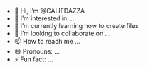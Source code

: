 - 👋 Hi, I’m @CALIFDAZZA
- 👀 I’m interested in ...
- 🌱 I’m currently learning how to create files
- 💞️ I’m looking to collaborate on ...
- 📫 How to reach me ...
- 😄 Pronouns: ...
- ⚡ Fun fact: ...

<!---
CALIFDAZZA/CALIFDAZZA is a ✨ special ✨ repository because its `README.md` (this file) appears on your GitHub profile.
You can click the Preview link to take a look at your changes.
--->
